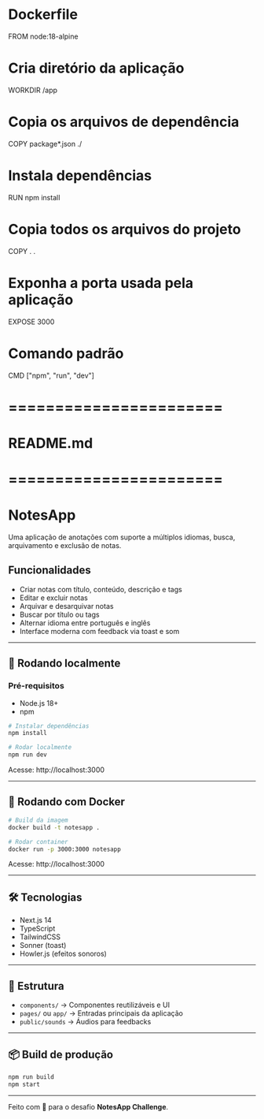 # Dockerfile
FROM node:18-alpine

# Cria diretório da aplicação
WORKDIR /app

# Copia os arquivos de dependência
COPY package*.json ./

# Instala dependências
RUN npm install

# Copia todos os arquivos do projeto
COPY . .

# Exponha a porta usada pela aplicação
EXPOSE 3000

# Comando padrão
CMD ["npm", "run", "dev"]


# =======================
# README.md
# =======================

# NotesApp

Uma aplicação de anotações com suporte a múltiplos idiomas, busca, arquivamento e exclusão de notas.

## Funcionalidades
- Criar notas com título, conteúdo, descrição e tags
- Editar e excluir notas
- Arquivar e desarquivar notas
- Buscar por título ou tags
- Alternar idioma entre português e inglês
- Interface moderna com feedback via toast e som

---

## 🚀 Rodando localmente

### Pré-requisitos
- Node.js 18+
- npm

```bash
# Instalar dependências
npm install

# Rodar localmente
npm run dev
```

Acesse: http://localhost:3000

---

## 🐳 Rodando com Docker

```bash
# Build da imagem
docker build -t notesapp .

# Rodar container
docker run -p 3000:3000 notesapp
```

Acesse: http://localhost:3000

---

## 🛠 Tecnologias
- Next.js 14
- TypeScript
- TailwindCSS
- Sonner (toast)
- Howler.js (efeitos sonoros)

---

## 📁 Estrutura
- `components/` → Componentes reutilizáveis e UI
- `pages/` ou `app/` → Entradas principais da aplicação
- `public/sounds` → Áudios para feedbacks

---

## 📦 Build de produção

```bash
npm run build
npm start
```

---

Feito com 💛 para o desafio **NotesApp Challenge**.
